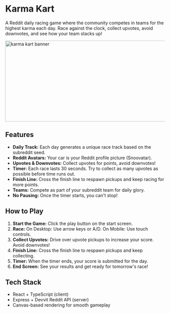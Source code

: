 # Karma Kart

A Reddit daily racing game where the community competes in teams for the highest karma each day. Race against the clock, collect upvotes, avoid downvotes, and see how your team stacks up!

<img width="2144" height="256" alt="karma kart banner" src="https://github.com/user-attachments/assets/2d0eb360-f967-4743-821c-85ecf5198ff2" />

## Features
- **Daily Track:** Each day generates a unique race track based on the subreddit seed.
- **Reddit Avatars:** Your car is your Reddit profile picture (Snoovatar).
- **Upvotes & Downvotes:** Collect upvotes for points, avoid downvotes!
- **Timer:** Each race lasts 30 seconds. Try to collect as many upvotes as possible before time runs out.
- **Finish Line:** Cross the finish line to respawn pickups and keep racing for more points.
- **Teams:** Compete as part of your subreddit team for daily glory.
- **No Pausing:** Once the timer starts, you can't stop!

## How to Play
1. **Start the Game:** Click the play button on the start screen.
2. **Race:** On Desktop: Use arrow keys or A/D. On Mobile: Use touch controls.
3. **Collect Upvotes:** Drive over upvote pickups to increase your score. Avoid downvotes!
4. **Finish Line:** Cross the finish line to respawn pickups and keep collecting.
5. **Timer:** When the timer ends, your score is submitted for the day.
6. **End Screen:** See your results and get ready for tomorrow's race!

## Tech Stack
- React + TypeScript (client)
- Express + Devvit Reddit API (server)
- Canvas-based rendering for smooth gameplay

